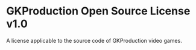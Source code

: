 # GKProduction Open Source License v1.0
A license applicable to the source code of GKProduction video games.
